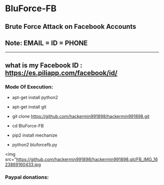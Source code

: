 # BluForce-FB

Brute Force Attack on Facebook Accounts
----------------------------
Note: EMAIL = ID = PHONE 
----------------------------
--------------------------------------------------------------
what is my Facebook ID :  https://es.piliapp.com/facebook/id/
--------------------------------------------------------------

<h3> Mode Of Execution: </h3>

* apt-get install python2

* apt-get install git

* git clone https://github.com/hackermin991898/hackermin991898.git

* cd BluForce-FB

* pip2 install mechanize

* python2 bluforcefb.py

<img src="https://github.com/hackermin991898/hackermin991898.git/FB_IMG_1623869160433.jpg

<h3> Paypal donations: </h3>


